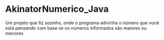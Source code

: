 # AkinatorNumerico_Java
Um projeto que fiz sozinho, onde o programa adivinha o número que você está pensando com base se os números informados são maiores ou menores
